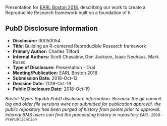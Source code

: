 Presentation for [EARL Boston 2018][EARL], describing our work to
create a Reproducible Research framework built on a foundation of `R`.

## PubD Disclosure Information

* __Disclosure:__ 00050054
* __Title:__ Building an R-centered Reproducible Research framework
* __Primary Author:__ Charles Tilford
* __Internal Authors:__ Scott Chasalow, Don Jackson, Isaac Neuhaus, Mark Russo
* __Type of Disclosure:__ Presentation - Oral
* __Meeting/Publication:__ EARL Boston 2018
* __Submission Date:__ 2018-Oct-12
* __Decision Date:__ 2018-Oct-19
* __Public Disclosure Date:__ 2018-Oct-19

_Bristol-Myers Squibb PubD disclosure information. Because the git
commit log and older file versions were not submitted for publication
approval, the public repository has been purged of history from points prior
to approval. Internal BMS users can find the preceeding history in
repository `EARL-2018-PrePublication`_

[EARL]: https://earlconf.com/2018/boston/
